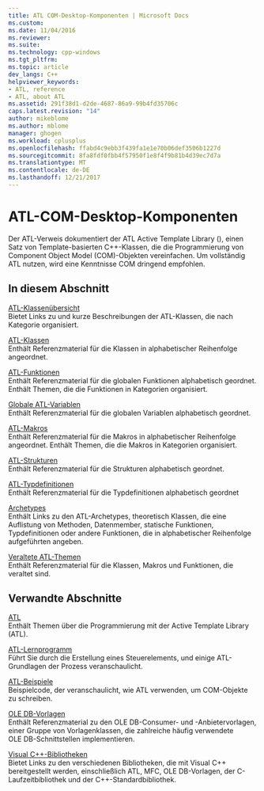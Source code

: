 ```yaml
---
title: ATL COM-Desktop-Komponenten | Microsoft Docs
ms.custom: 
ms.date: 11/04/2016
ms.reviewer: 
ms.suite: 
ms.technology: cpp-windows
ms.tgt_pltfrm: 
ms.topic: article
dev_langs: C++
helpviewer_keywords:
- ATL, reference
- ATL, about ATL
ms.assetid: 291f38d1-d2de-4687-86a9-99b4fd35706c
caps.latest.revision: "14"
author: mikeblome
ms.author: mblome
manager: ghogen
ms.workload: cplusplus
ms.openlocfilehash: ffabd4c9ebb3f439fa1e1e70b06def3506b1227d
ms.sourcegitcommit: 8fa8fdf0fbb4f57950f1e8f4f9b81b4d39ec7d7a
ms.translationtype: MT
ms.contentlocale: de-DE
ms.lasthandoff: 12/21/2017
---
```

# <a name="atl-com-desktop-components"></a>ATL-COM-Desktop-Komponenten
Der ATL-Verweis dokumentiert der ATL Active Template Library (), einen Satz von Template-basierten C++-Klassen, die die Programmierung von Component Object Model (COM)-Objekten vereinfachen. Um vollständig ATL nutzen, wird eine Kenntnisse COM dringend empfohlen.  
  
## <a name="in-this-section"></a>In diesem Abschnitt  
 [ATL-Klassenübersicht](../atl/atl-class-overview.md)  
 Bietet Links zu und kurze Beschreibungen der ATL-Klassen, die nach Kategorie organisiert.  
  
 [ATL-Klassen](../atl/reference/atl-classes.md)  
 Enthält Referenzmaterial für die Klassen in alphabetischer Reihenfolge angeordnet.  
  
 [ATL-Funktionen](../atl/reference/atl-functions.md)  
 Enthält Referenzmaterial für die globalen Funktionen alphabetisch geordnet. Enthält Themen, die die Funktionen in Kategorien organisiert.  
  
 [Globale ATL-Variablen](../atl/reference/atl-global-variables.md)  
 Enthält Referenzmaterial für die globalen Variablen alphabetisch geordnet.  
  
 [ATL-Makros](../atl/reference/atl-macros.md)  
 Enthält Referenzmaterial für die Makros in alphabetischer Reihenfolge angeordnet. Enthält Themen, die die Makros in Kategorien organisiert.  
  
 [ATL-Strukturen](../atl/reference/atl-structures.md)  
 Enthält Referenzmaterial für die Strukturen alphabetisch geordnet.  
  
 [ATL-Typdefinitionen](../atl/reference/atl-typedefs.md)  
 Enthält Referenzmaterial für die Typdefinitionen alphabetisch geordnet  
  
 [Archetypes](../atl/reference/atl-archetypes.md)  
 Enthält Links zu den ATL-Archetypes, theoretisch Klassen, die eine Auflistung von Methoden, Datenmember, statische Funktionen, Typdefinitionen oder andere Funktionen, die in alphabetischer Reihenfolge aufgeführten angeben.  
  
 [Veraltete ATL-Themen](http://msdn.microsoft.com/en-us/7af0223d-148e-4a4c-bf9c-3e916a3b67ec)  
 Enthält Referenzmaterial für die Klassen, Makros und Funktionen, die veraltet sind.  
  
## <a name="related-sections"></a>Verwandte Abschnitte  
 [ATL](../atl/active-template-library-atl-concepts.md)  
 Enthält Themen über die Programmierung mit der Active Template Library (ATL).  
  
 [ATL-Lernprogramm](../atl/active-template-library-atl-tutorial.md)  
 Führt Sie durch die Erstellung eines Steuerelements, und einige ATL-Grundlagen der Prozess veranschaulicht.  
  
 [ATL-Beispiele](../visual-cpp-samples.md)  
 Beispielcode, der veranschaulicht, wie ATL verwenden, um COM-Objekte zu schreiben.  
  
 [OLE DB-Vorlagen](../data/oledb/ole-db-templates.md)  
 Enthält Referenzmaterial zu den OLE DB-Consumer- und -Anbietervorlagen, einer Gruppe von Vorlagenklassen, die zahlreiche häufig verwendete OLE DB-Schnittstellen implementieren.  
  
 [Visual C++-Bibliotheken](http://msdn.microsoft.com/en-us/fec23c40-10c0-4857-9cdc-33a3b99b30ae)  
 Bietet Links zu den verschiedenen Bibliotheken, die mit Visual C++ bereitgestellt werden, einschließlich ATL, MFC, OLE DB-Vorlagen, der C-Laufzeitbibliothek und der C++-Standardbibliothek.

